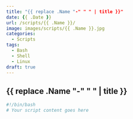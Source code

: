 ```yaml
---
title: "{{ replace .Name "-" " " | title }}"
date: {{ .Date }}
url: /scripts/{{ .Name }}/
image: images/scripts/{{ .Name }}.jpg
categories:
  - Scripts
tags:
  - Bash
  - Shell
  - Linux
draft: true
---
```


## {{ replace .Name "-" " " | title }}

```bash
#!/bin/bash
# Your script content goes here
```

<!--more-->
